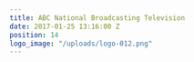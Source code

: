```yaml
---
title: ABC National Broadcasting Television
date: 2017-01-25 13:16:00 Z
position: 14
logo_image: "/uploads/logo-012.png"
---
```



